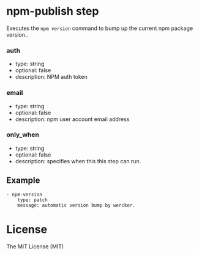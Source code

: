 # npm-publish step

Executes the `npm version` command to bump up the current npm package version..

### auth
- type: string
- optional: false
- description: NPM auth token

### email
- type: string
- optional: false
- description: npm user account email address

### only_when
- type: string
- optional: false
- description: specifies when this this step can run.

## Example

    - npm-version
        type: patch
        message: automatic version bump by wercker.

# License

The MIT License (MIT)